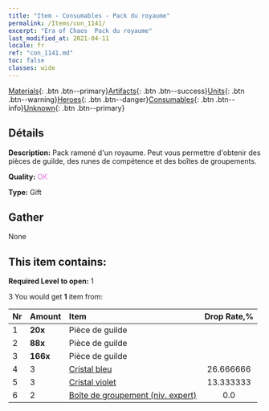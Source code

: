 ```yaml
---
title: "Item - Consumables - Pack du royaume"
permalink: /Items/con_1141/
excerpt: "Era of Chaos  Pack du royaume"
last_modified_at: 2021-04-11
locale: fr
ref: "con_1141.md"
toc: false
classes: wide
---
```

 [Materials](/fr/Items/){: .btn .btn--primary}[Artifacts](/fr/Items/Artifacts/){: .btn .btn--success}[Units](/fr/Items/Units/){: .btn .btn--warning}[Heroes](/fr/Items/Heroes/){: .btn .btn--danger}[Consumables](/fr/Items/Consumables/){: .btn .btn--info}[Unknown](/fr/Items/Unknown/){: .btn .btn--primary}

## Détails
 **Description:** Pack ramené d'un royaume. Peut vous permettre d'obtenir des pièces de guilde, des runes de compétence et des boîtes de groupements.

 **Quality:** <span style="color: #DA70D6">OK</span>

 **Type:** Gift

## Gather

  None

## This item contains:

 **Required Level to open:** 1

 3 You would get **1** item  from:

  | Nr | Amount |     Item    | Drop Rate,% |
  |:---|:-------|:------------|:---------:|
  | 1 |  **20x** | Pièce de guilde |  | 26.666666 | 
  | 2 |  **88x** | Pièce de guilde |  | 20.0 | 
  | 3 |  **166x** | Pièce de guilde |  | 13.333333 | 
  | 4 | 3 | [Cristal bleu](/fr/Items/con_716/) | 26.666666 | 
  | 5 | 3 | [Cristal violet](/fr/Items/con_720/) | 13.333333 | 
  | 6 | 2 | [Boîte de groupement (niv. expert)](/fr/Items/con_770/) | 0.0 | 
